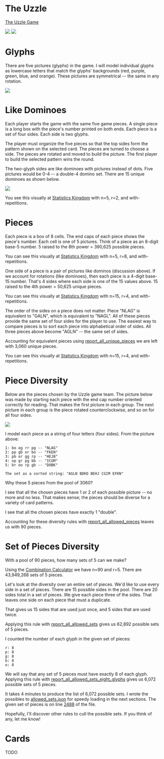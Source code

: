 # The Uzzle

[The Uzzle Game](https://www.amazon.com/Uzzle-Popular-Suitable-Children-Pattern/dp/B0BFP4VZCP)

![](art/uzzle.jpg) ![](art/uzzleplay.jpg)

# Glyphs

There are five pictures (glyphs) in the game. I will model individual glyphs as lowercase letters that
match the glyphs' backgrounds (red, purple, green, blue, and orange). These pictures are symmetrical --
the same in any rotation.

![](art/glyphs.jpg)

# Like Dominoes

Each player starts the game with the same five game pieces. A single piece is a long box with the piece's number
printed on both ends. Each piece is a set of four sides. Each side is two glyphs.

The player must organize the five pieces so that the top sides form the pattern shown on the selected card. The pieces
are turned to choose a side. The pieces are rotated and moved to build the picture. The first player to build the
selected pattern wins the round.

The two-glyph sides are like dominoes with pictures instead of dots. Five pictures would be 0-4 -- a double-4 domino
set. There are 15 unique dominoes as shown below.

![](art/dominos.jpg)

You see this visually at [Statistics Kingdom](https://www.statskingdom.com/combinations-calculator.html) with n=5, r=2, and 
with-repetitions.

# Pieces

Each piece is a box of 8 cells. The end caps of each piece shows the piece's number. Each cell is one of 5 pictures. 
Think of a piece as an 8-digit base-5 number. 5 raised to the 8th power = 390,625 possible pieces.

You can see this visually at [Statistics Kingdom](https://www.statskingdom.com/permutations-calculator.html) with n=5,
r=8, and with-repetitions.

One side of a piece is a pair of pictures like dominos (discussion above). If we account for rotations (like dominoes), 
then each piece is a 4-digit base-15 number. That's 4 sides where each side is one of the 15 values above. 15 raised 
to the 4th power = 50,625 unique pieces.

You can see this visually at [Statistics Kingdom](https://www.statskingdom.com/permutations-calculator.html) with n=15,
r=4, and with-repetitions.

The order of the sides on a piece does not matter. Piece "NLAG" is equivalent to "GALN", which is equivalent to "NAGL".
All of these pieces provide the same set of four sides for the player to use. The easiest way to compare pieces is to sort 
each piece into alphabetical order of sides. All three pieces above become "AGLN" -- the same set of sides.

Accounting for equivalent pieces using [report_all_unique_pieces](pieces.py#L78) we are left with 3,060 unique pieces.

You can see this visually at [Statistics Kingdom](https://www.statskingdom.com/combinations-calculator.html) with n=15,
r=4, and with-repetitions.

# Piece Diversity

Below are the pieces chosen by the Uzzle game team. The picture below was made by starting each piece with the end cap number 
oriented correctly for reading. That makes the first picture in each group. The next picture in each group is the piece rotated 
counterclockwise, and so on for all four sides.

![](art/pieces.jpg)

I model each piece as a string of four letters (four sides). From the picture above:

```
1: bo og rr pg -- "NLAG"
2: pp gb or bo -- "FKEN"
3: pb or gg rp -- "HEJB"
4: op gr pg bb -- "ICGM"
5: br oo rp gb -- "DOBK"

The set as a sorted string: "AGLN BDKO BEHJ CGIM EFKN"
```

Why these 5 pieces from the pool of 3060?

I see that all the chosen pieces have 1 or 2 of each possible picture -- no more and no less. 
That makes sense; the pieces should be diverse for a variety of card patterns.

I see that all the chosen pieces have exactly 1 "double".

Accounting for these diversity rules with [report_all_allowed_pieces](pieces.py#L88) leaves us with 90 pieces.

# Set of Pieces Diversity

With a pool of 90 pieces, how many sets of 5 can we make? 

Using the [Combination Calculator](https://www.statskingdom.com/combinations-calculator.html)
we have n=90 and r=5. There are 43,949,268 sets of 5 pieces.

Let's look at the diversity over an entire set of pieces. We'd like to use every side in a set of pieces.
There are 15 possible sides in the pool. There are 20 sides total in a set of pieces. We give each piece
three of the sides. That leaves one side on each piece that must a duplicate.

That gives us 15 sides that are used just once, and 5 sides that are used twice.

Applying this rule with [report_all_allowed_sets](pieces.py#L140) gives us 62,892 possible sets of 5 pieces.

I counted the number of each glyph in the given set of pieces:

```
r: 8
p: 8
g: 8
b: 8
o: 8
```

We will say that any set of 5 pieces must have exactly 8 of each glyph. Applying this rule with 
[report_all_allowed_sets_eight_glyphs](pieces.py#L146) gives us 6,072 possible sets of 5 pieces.

It takes 4 minutes to produce the list of 6,072 possible sets. I wrote the possibles to [allowed_sets.json](allowed_sets.json)
for speedy loading in the next sections. The given set of pieces is on line [2488](allowed_sets.json#L2488) of 
the file.

Hopefully, I'll discover other rules to cull the possible sets. If you think of any, let me know!

# Cards

TODO
